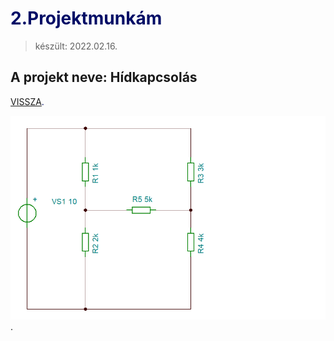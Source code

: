 # <span style="color:#000C66"> 2.Projektmunkám </span>
> készült: 2022.02.16.

## A projekt neve: Hídkapcsolás

<span style="color:#000C66"> [VISSZA](https://ciganyvajda2005.github.io/Szabo-Kristof-Portfolio-/). </span>

![kapcsolasirajz](1.kep.png "a legelső kapcsolási rajz nyers változatban ").



